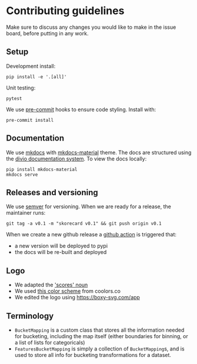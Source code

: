 # Contributing guidelines

Make sure to discuss any changes you would like to make in the issue board, before putting in any work.

## Setup

Development install:

```shell
pip install -e '.[all]'
```

Unit testing:

```shell
pytest
```

We use [pre-commit](https://pre-commit.com/) hooks to ensure code styling. Install with:

```shell
pre-commit install
```

## Documentation

We use [mkdocs](https://www.mkdocs.org) with [mkdocs-material](https://squidfunk.github.io/mkdocs-material/) theme. The docs are structured using the [divio documentation system](https://documentation.divio.com/). To view the docs locally:

```shell
pip install mkdocs-material
mkdocs serve
```

## Releases and versioning

We use [semver](https://semver.org/) for versioning. When we are ready for a release, the maintainer runs:

```shell
git tag -a v0.1 -m "skorecard v0.1" && git push origin v0.1
```

When we create a new github release a [github action](https://github.com/timvink/skorecard/blob/main/.github/workflows/publish_pypi.yml) is triggered that:

- a new version will be deployed to pypi
- the docs will be re-built and deployed

## Logo

- We adapted the ['scores' noun](https://thenounproject.com/search/?q=score&i=1929515)
- We used [this color scheme](https://coolors.co/d7263d-f46036-2e294e-1b998b-c5d86d) from coolors.co 
- We edited the logo using https://boxy-svg.com/app

## Terminology

- `BucketMapping` is a custom class that stores all the information needed for bucketing, including the map itself (either boundaries for binning, or a list of lists for categoricals)
- `FeaturesBucketMapping` is simply a collection of `BucketMapping`s, and is used to store all info for bucketing transformations for a dataset.

